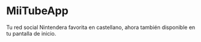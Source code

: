 # MiiTubeApp
Tu red social Nintendera favorita en castellano, ahora también disponible en tu pantalla de inicio.
